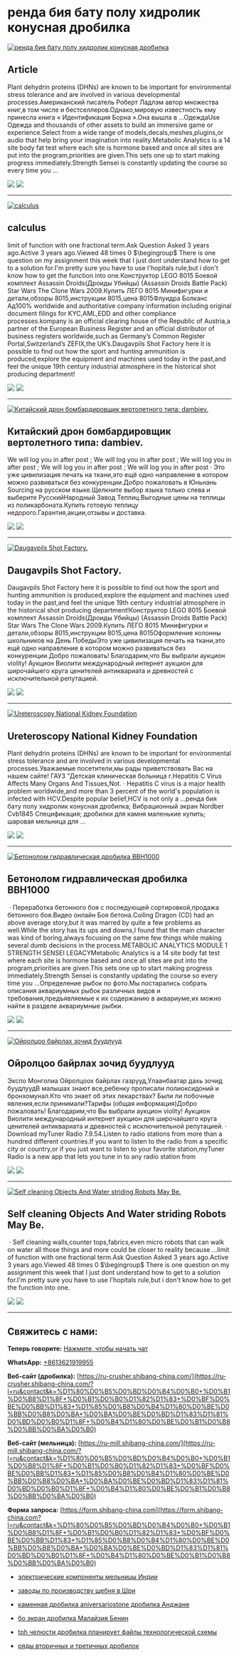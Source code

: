 # ренда бия бату полу хидролик конусная дробилка

<a href="https://swt.shibang-china.com/?l=ru&img&k=%D1%80%D0%B5%D0%BD%D0%B4%D0%B0+%D0%B1%D0%B8%D1%8F+%D0%B1%D0%B0%D1%82%D1%83+%D0%BF%D0%BE%D0%BB%D1%83+%D1%85%D0%B8%D0%B4%D1%80%D0%BE%D0%BB%D0%B8%D0%BA+%D0%BA%D0%BE%D0%BD%D1%83%D1%81%D0%BD%D0%B0%D1%8F+%D0%B4%D1%80%D0%BE%D0%B1%D0%B8%D0%BB%D0%BA%D0%B0" target="_blank">![ренда бия бату полу хидролик конусная дробилка](http://static.shibang-china.com/all-800x300/79.jpg)</a>

## Article
Plant dehydrin proteins (DHNs) are known to be important for environmental stress tolerance and are involved in various developmental processes.Американский писатель Роберт Ладлэм автор множества книг,в том числе и бестселлеров.Однако,мировую известность ему принесла книга &#171; Идентификация Борна &#187;.Она вышла в …ОдеждаUse Одежда and thousands of other assets to build an immersive game or experience.Select from a wide range of models,decals,meshes,plugins,or audio that help bring your imagination into reality.Metabolic Analytics is a 14 site body fat test where each site is hormone based and once all sites are put into the program,priorities are given.This sets one up to start making progress immediately.Strength Sensei is constantly updating the course so every time you …


<a href="https://whatsapp.shibangsoft.com/WhatsApp.php" target="_blank" title="WhatsApp">![](http://static.shibang-china.com/icon/whatsapp.png)</a> <a href="https://swt.shibang-china.com/?l=ru&icon&k=%D1%80%D0%B5%D0%BD%D0%B4%D0%B0+%D0%B1%D0%B8%D1%8F+%D0%B1%D0%B0%D1%82%D1%83+%D0%BF%D0%BE%D0%BB%D1%83+%D1%85%D0%B8%D0%B4%D1%80%D0%BE%D0%BB%D0%B8%D0%BA+%D0%BA%D0%BE%D0%BD%D1%83%D1%81%D0%BD%D0%B0%D1%8F+%D0%B4%D1%80%D0%BE%D0%B1%D0%B8%D0%BB%D0%BA%D0%B0" target="_blank">![](http://static.shibang-china.com/icon/chat-ru.png)</a>

---

<a href="https://swt.shibang-china.com/?l=ru&img&k=%D1%80%D0%B5%D0%BD%D0%B4%D0%B0+%D0%B1%D0%B8%D1%8F+%D0%B1%D0%B0%D1%82%D1%83+%D0%BF%D0%BE%D0%BB%D1%83+%D1%85%D0%B8%D0%B4%D1%80%D0%BE%D0%BB%D0%B8%D0%BA+%D0%BA%D0%BE%D0%BD%D1%83%D1%81%D0%BD%D0%B0%D1%8F+%D0%B4%D1%80%D0%BE%D0%B1%D0%B8%D0%BB%D0%BA%D0%B0" target="_blank">![calculus](http://static.shibang-china.com/all-800x300/982.jpg)</a>

## calculus
limit of function with one fractional term.Ask Question Asked 3 years ago.Active 3 years ago.Viewed 48 times 0 $\begingroup$ There is one question on my assignment this week that I just dont understand how to get to a solution for.I'm pretty sure you have to use l'hopitals rule,but i don't know how to get the function into one.Конструктор LEGO 8015 Боевой комплект Assassin Droids(Дроиды Убийцы) (Assassin Droids Battle Pack) Star Wars The Clone Wars 2009.Купить ЛЕГО 8015 Минифигурки и детали,обзоры 8015,инструкции 8015,цена 8015Флуидра Болканс Ад100% worldwide and authoritative company information including original document filings for KYC,AML,EDD and other compliance processes.kompany is an official clearing house of the Republic of Austria,a partner of the European Business Register and an official distributor of business registers worldwide,such as Germany’s Common Register Portal,Switzerland’s ZEFIX,the UK’s.Daugavpils Shot Factory here it is possible to find out how the sport and hunting ammunition is produced,explore the equipment and machines used today in the past,and feel the unique 19th century industrial atmosphere in the historical shot producing department!


<a href="https://whatsapp.shibangsoft.com/WhatsApp.php" target="_blank" title="WhatsApp">![](http://static.shibang-china.com/icon/whatsapp.png)</a> <a href="https://swt.shibang-china.com/?l=ru&icon&k=%D1%80%D0%B5%D0%BD%D0%B4%D0%B0+%D0%B1%D0%B8%D1%8F+%D0%B1%D0%B0%D1%82%D1%83+%D0%BF%D0%BE%D0%BB%D1%83+%D1%85%D0%B8%D0%B4%D1%80%D0%BE%D0%BB%D0%B8%D0%BA+%D0%BA%D0%BE%D0%BD%D1%83%D1%81%D0%BD%D0%B0%D1%8F+%D0%B4%D1%80%D0%BE%D0%B1%D0%B8%D0%BB%D0%BA%D0%B0" target="_blank">![](http://static.shibang-china.com/icon/chat-ru.png)</a>

---

<a href="https://swt.shibang-china.com/?l=ru&img&k=%D1%80%D0%B5%D0%BD%D0%B4%D0%B0+%D0%B1%D0%B8%D1%8F+%D0%B1%D0%B0%D1%82%D1%83+%D0%BF%D0%BE%D0%BB%D1%83+%D1%85%D0%B8%D0%B4%D1%80%D0%BE%D0%BB%D0%B8%D0%BA+%D0%BA%D0%BE%D0%BD%D1%83%D1%81%D0%BD%D0%B0%D1%8F+%D0%B4%D1%80%D0%BE%D0%B1%D0%B8%D0%BB%D0%BA%D0%B0" target="_blank">![Китайский дрон бомбардировщик вертолетного типа: dambiev.](http://static.shibang-china.com/all-800x300/221.jpg)</a>

## Китайский дрон бомбардировщик вертолетного типа: dambiev.
We will log you in after post ; We will log you in after post ; We will log you in after post ; We will log you in after post ; We will log you in after post&nbsp;&#0183;&#32;Это уже цивилизация печать на ткани,это ещё одно направление в котором можно развиваться без конкуренции.Добро пожаловать в Юньнань Sourcing на русском языке.Щелкните выбор языка только слева и выберите РусскийНародный Завод Теплиц.Выгодные цены на теплицы из поликарбоната.Купить готовую теплицу недорого.Гарантия,акции,отзывы и доставка.


<a href="https://whatsapp.shibangsoft.com/WhatsApp.php" target="_blank" title="WhatsApp">![](http://static.shibang-china.com/icon/whatsapp.png)</a> <a href="https://swt.shibang-china.com/?l=ru&icon&k=%D1%80%D0%B5%D0%BD%D0%B4%D0%B0+%D0%B1%D0%B8%D1%8F+%D0%B1%D0%B0%D1%82%D1%83+%D0%BF%D0%BE%D0%BB%D1%83+%D1%85%D0%B8%D0%B4%D1%80%D0%BE%D0%BB%D0%B8%D0%BA+%D0%BA%D0%BE%D0%BD%D1%83%D1%81%D0%BD%D0%B0%D1%8F+%D0%B4%D1%80%D0%BE%D0%B1%D0%B8%D0%BB%D0%BA%D0%B0" target="_blank">![](http://static.shibang-china.com/icon/chat-ru.png)</a>

---

<a href="https://swt.shibang-china.com/?l=ru&img&k=%D1%80%D0%B5%D0%BD%D0%B4%D0%B0+%D0%B1%D0%B8%D1%8F+%D0%B1%D0%B0%D1%82%D1%83+%D0%BF%D0%BE%D0%BB%D1%83+%D1%85%D0%B8%D0%B4%D1%80%D0%BE%D0%BB%D0%B8%D0%BA+%D0%BA%D0%BE%D0%BD%D1%83%D1%81%D0%BD%D0%B0%D1%8F+%D0%B4%D1%80%D0%BE%D0%B1%D0%B8%D0%BB%D0%BA%D0%B0" target="_blank">![Daugavpils Shot Factory.](http://static.shibang-china.com/all-800x300/1278.jpg)</a>

## Daugavpils Shot Factory.
Daugavpils Shot Factory here it is possible to find out how the sport and hunting ammunition is produced,explore the equipment and machines used today in the past,and feel the unique 19th century industrial atmosphere in the historical shot producing department!Конструктор LEGO 8015 Боевой комплект Assassin Droids(Дроиды Убийцы) (Assassin Droids Battle Pack) Star Wars The Clone Wars 2009.Купить ЛЕГО 8015 Минифигурки и детали,обзоры 8015,инструкции 8015,цена 8015Оформление колонны школьников на День ПобедыЭто уже цивилизация печать на ткани,это ещё одно направление в котором можно развиваться без конкуренции.Добро пожаловать! Благодарим,что Вы выбрали аукцион violity! Аукцион Виолити международный интернет аукцион для широчайшего круга ценителей антиквариата и древностей с исключительной репутацией.


<a href="https://whatsapp.shibangsoft.com/WhatsApp.php" target="_blank" title="WhatsApp">![](http://static.shibang-china.com/icon/whatsapp.png)</a> <a href="https://swt.shibang-china.com/?l=ru&icon&k=%D1%80%D0%B5%D0%BD%D0%B4%D0%B0+%D0%B1%D0%B8%D1%8F+%D0%B1%D0%B0%D1%82%D1%83+%D0%BF%D0%BE%D0%BB%D1%83+%D1%85%D0%B8%D0%B4%D1%80%D0%BE%D0%BB%D0%B8%D0%BA+%D0%BA%D0%BE%D0%BD%D1%83%D1%81%D0%BD%D0%B0%D1%8F+%D0%B4%D1%80%D0%BE%D0%B1%D0%B8%D0%BB%D0%BA%D0%B0" target="_blank">![](http://static.shibang-china.com/icon/chat-ru.png)</a>

---

<a href="https://swt.shibang-china.com/?l=ru&img&k=%D1%80%D0%B5%D0%BD%D0%B4%D0%B0+%D0%B1%D0%B8%D1%8F+%D0%B1%D0%B0%D1%82%D1%83+%D0%BF%D0%BE%D0%BB%D1%83+%D1%85%D0%B8%D0%B4%D1%80%D0%BE%D0%BB%D0%B8%D0%BA+%D0%BA%D0%BE%D0%BD%D1%83%D1%81%D0%BD%D0%B0%D1%8F+%D0%B4%D1%80%D0%BE%D0%B1%D0%B8%D0%BB%D0%BA%D0%B0" target="_blank">![Ureteroscopy National Kidney Foundation](http://static.shibang-china.com/all-800x300/1530.jpg)</a>

## Ureteroscopy National Kidney Foundation
Plant dehydrin proteins (DHNs) are known to be important for environmental stress tolerance and are involved in various developmental processes.Уважаемые посетители,мы рады приветствовать Вас на нашем сайте! ГАУЗ &quot;Детская клиническая больница г.Hepatitis C Virus Affects Many Organs And Tissues,Not.&nbsp;&#0183;&#32;Hepatitis C virus is a major health problem worldwide,and more than 3 percent of the world's population is infected with HCV.Despite popular belief,HCV is not only a …ренда бия бату полу хидролик конусная дробилка; Вибрационный экран Nordber Cvb1845 Спецификация; дробилки для камня маленькие купить; шаровая мельница для …


<a href="https://whatsapp.shibangsoft.com/WhatsApp.php" target="_blank" title="WhatsApp">![](http://static.shibang-china.com/icon/whatsapp.png)</a> <a href="https://swt.shibang-china.com/?l=ru&icon&k=%D1%80%D0%B5%D0%BD%D0%B4%D0%B0+%D0%B1%D0%B8%D1%8F+%D0%B1%D0%B0%D1%82%D1%83+%D0%BF%D0%BE%D0%BB%D1%83+%D1%85%D0%B8%D0%B4%D1%80%D0%BE%D0%BB%D0%B8%D0%BA+%D0%BA%D0%BE%D0%BD%D1%83%D1%81%D0%BD%D0%B0%D1%8F+%D0%B4%D1%80%D0%BE%D0%B1%D0%B8%D0%BB%D0%BA%D0%B0" target="_blank">![](http://static.shibang-china.com/icon/chat-ru.png)</a>

---

<a href="https://swt.shibang-china.com/?l=ru&img&k=%D1%80%D0%B5%D0%BD%D0%B4%D0%B0+%D0%B1%D0%B8%D1%8F+%D0%B1%D0%B0%D1%82%D1%83+%D0%BF%D0%BE%D0%BB%D1%83+%D1%85%D0%B8%D0%B4%D1%80%D0%BE%D0%BB%D0%B8%D0%BA+%D0%BA%D0%BE%D0%BD%D1%83%D1%81%D0%BD%D0%B0%D1%8F+%D0%B4%D1%80%D0%BE%D0%B1%D0%B8%D0%BB%D0%BA%D0%B0" target="_blank">![Бетонолом гидравлическая дробилка BBH1000](http://static.shibang-china.com/all-800x300/707.jpg)</a>

## Бетонолом гидравлическая дробилка BBH1000
&nbsp;&#0183;&#32;Переработка бетонного боя с последующей сортировкой,продажа бетонного боя.Видео онлайн Боя бетона.Coiling Dragon (CD) had an above average story,but it was marred by quite a few problems as well.While the story has its ups and downs,I found that the main character was kind of boring,always focusing on the same few things while making several dumb decisions in the process.METABOLIC ANALYTICS MODULE 1 STRENGTH SENSEI LEGACYMetabolic Analytics is a 14 site body fat test where each site is hormone based and once all sites are put into the program,priorities are given.This sets one up to start making progress immediately.Strength Sensei is constantly updating the course so every time you …Определение рыбок по фото.Мы постарались собрать описания аквариумных рыбок различных видов и требования,предъявляемые к их содержанию в аквариуме,их можно найти в разделе аквариумные рыбки.


<a href="https://whatsapp.shibangsoft.com/WhatsApp.php" target="_blank" title="WhatsApp">![](http://static.shibang-china.com/icon/whatsapp.png)</a> <a href="https://swt.shibang-china.com/?l=ru&icon&k=%D1%80%D0%B5%D0%BD%D0%B4%D0%B0+%D0%B1%D0%B8%D1%8F+%D0%B1%D0%B0%D1%82%D1%83+%D0%BF%D0%BE%D0%BB%D1%83+%D1%85%D0%B8%D0%B4%D1%80%D0%BE%D0%BB%D0%B8%D0%BA+%D0%BA%D0%BE%D0%BD%D1%83%D1%81%D0%BD%D0%B0%D1%8F+%D0%B4%D1%80%D0%BE%D0%B1%D0%B8%D0%BB%D0%BA%D0%B0" target="_blank">![](http://static.shibang-china.com/icon/chat-ru.png)</a>

---

<a href="https://swt.shibang-china.com/?l=ru&img&k=%D1%80%D0%B5%D0%BD%D0%B4%D0%B0+%D0%B1%D0%B8%D1%8F+%D0%B1%D0%B0%D1%82%D1%83+%D0%BF%D0%BE%D0%BB%D1%83+%D1%85%D0%B8%D0%B4%D1%80%D0%BE%D0%BB%D0%B8%D0%BA+%D0%BA%D0%BE%D0%BD%D1%83%D1%81%D0%BD%D0%B0%D1%8F+%D0%B4%D1%80%D0%BE%D0%B1%D0%B8%D0%BB%D0%BA%D0%B0" target="_blank">![Ойролцоо байрлах зочид буудлууд](http://static.shibang-china.com/all-800x300/1180.jpg)</a>

## Ойролцоо байрлах зочид буудлууд
Экспо Монголиа Ойролцоох байрлах газрууд,Улаанбаатар дахь зочид буудлуудВ малышах знают все,ребенку прописали полиоксидоний и бронхомунал.Кто что знает об этих лекарствах? Были ли побочные явления,если принимали?Тарифы (общая информация)Добро пожаловать! Благодарим,что Вы выбрали аукцион violity! Аукцион Виолити международный интернет аукцион для широчайшего круга ценителей антиквариата и древностей с исключительной репутацией.&nbsp;&#0183;&#32;Download myTuner Radio 7.9.54.Listen to radio stations from more than a hundred different countries.If you want to listen to the radio from a specific city or country,or if you just want to listen to your favorite station,myTuner Radio is a new app that lets you tune in to any radio station from


<a href="https://whatsapp.shibangsoft.com/WhatsApp.php" target="_blank" title="WhatsApp">![](http://static.shibang-china.com/icon/whatsapp.png)</a> <a href="https://swt.shibang-china.com/?l=ru&icon&k=%D1%80%D0%B5%D0%BD%D0%B4%D0%B0+%D0%B1%D0%B8%D1%8F+%D0%B1%D0%B0%D1%82%D1%83+%D0%BF%D0%BE%D0%BB%D1%83+%D1%85%D0%B8%D0%B4%D1%80%D0%BE%D0%BB%D0%B8%D0%BA+%D0%BA%D0%BE%D0%BD%D1%83%D1%81%D0%BD%D0%B0%D1%8F+%D0%B4%D1%80%D0%BE%D0%B1%D0%B8%D0%BB%D0%BA%D0%B0" target="_blank">![](http://static.shibang-china.com/icon/chat-ru.png)</a>

---

<a href="https://swt.shibang-china.com/?l=ru&img&k=%D1%80%D0%B5%D0%BD%D0%B4%D0%B0+%D0%B1%D0%B8%D1%8F+%D0%B1%D0%B0%D1%82%D1%83+%D0%BF%D0%BE%D0%BB%D1%83+%D1%85%D0%B8%D0%B4%D1%80%D0%BE%D0%BB%D0%B8%D0%BA+%D0%BA%D0%BE%D0%BD%D1%83%D1%81%D0%BD%D0%B0%D1%8F+%D0%B4%D1%80%D0%BE%D0%B1%D0%B8%D0%BB%D0%BA%D0%B0" target="_blank">![Self cleaning Objects And Water striding Robots May Be.](http://static.shibang-china.com/all-800x300/435.jpg)</a>

## Self cleaning Objects And Water striding Robots May Be.
&nbsp;&#0183;&#32;Self cleaning walls,counter tops,fabrics,even micro robots that can walk on water all those things and more could be closer to reality because …limit of function with one fractional term.Ask Question Asked 3 years ago.Active 3 years ago.Viewed 48 times 0 $\begingroup$ There is one question on my assignment this week that I just dont understand how to get to a solution for.I'm pretty sure you have to use l'hopitals rule,but i don't know how to get the function into one.

<a href="https://whatsapp.shibangsoft.com/WhatsApp.php" target="_blank" title="WhatsApp">![](http://static.shibang-china.com/icon/whatsapp.png)</a> <a href="https://swt.shibang-china.com/?l=ru&icon&k=%D1%80%D0%B5%D0%BD%D0%B4%D0%B0+%D0%B1%D0%B8%D1%8F+%D0%B1%D0%B0%D1%82%D1%83+%D0%BF%D0%BE%D0%BB%D1%83+%D1%85%D0%B8%D0%B4%D1%80%D0%BE%D0%BB%D0%B8%D0%BA+%D0%BA%D0%BE%D0%BD%D1%83%D1%81%D0%BD%D0%B0%D1%8F+%D0%B4%D1%80%D0%BE%D0%B1%D0%B8%D0%BB%D0%BA%D0%B0" target="_blank">![](http://static.shibang-china.com/icon/chat-ru.png)</a>

---
## Свяжитесь с нами:

**Теперь говорите:** [Нажмите, чтобы начать чат](https://swt.shibang-china.com?l=ru&contact&k=%D1%80%D0%B5%D0%BD%D0%B4%D0%B0+%D0%B1%D0%B8%D1%8F+%D0%B1%D0%B0%D1%82%D1%83+%D0%BF%D0%BE%D0%BB%D1%83+%D1%85%D0%B8%D0%B4%D1%80%D0%BE%D0%BB%D0%B8%D0%BA+%D0%BA%D0%BE%D0%BD%D1%83%D1%81%D0%BD%D0%B0%D1%8F+%D0%B4%D1%80%D0%BE%D0%B1%D0%B8%D0%BB%D0%BA%D0%B0)

**WhatsApp:**  [+8613621919955](https://whatsapp.shibangsoft.com/WhatsApp.php)

**Веб-сайт (дробилка):** [https://ru-crusher.shibang-china.com/](https://ru-crusher.shibang-china.com/?l=ru&contact&k=%D1%80%D0%B5%D0%BD%D0%B4%D0%B0+%D0%B1%D0%B8%D1%8F+%D0%B1%D0%B0%D1%82%D1%83+%D0%BF%D0%BE%D0%BB%D1%83+%D1%85%D0%B8%D0%B4%D1%80%D0%BE%D0%BB%D0%B8%D0%BA+%D0%BA%D0%BE%D0%BD%D1%83%D1%81%D0%BD%D0%B0%D1%8F+%D0%B4%D1%80%D0%BE%D0%B1%D0%B8%D0%BB%D0%BA%D0%B0)

**Веб-сайт (мельница):** [https://ru-mill.shibang-china.com/](https://ru-mill.shibang-china.com/?l=ru&contact&k=%D1%80%D0%B5%D0%BD%D0%B4%D0%B0+%D0%B1%D0%B8%D1%8F+%D0%B1%D0%B0%D1%82%D1%83+%D0%BF%D0%BE%D0%BB%D1%83+%D1%85%D0%B8%D0%B4%D1%80%D0%BE%D0%BB%D0%B8%D0%BA+%D0%BA%D0%BE%D0%BD%D1%83%D1%81%D0%BD%D0%B0%D1%8F+%D0%B4%D1%80%D0%BE%D0%B1%D0%B8%D0%BB%D0%BA%D0%B0)

**Форма запроса:** [https://form.shibang-china.com](https://form.shibang-china.com?l=ru&contact&k=%D1%80%D0%B5%D0%BD%D0%B4%D0%B0+%D0%B1%D0%B8%D1%8F+%D0%B1%D0%B0%D1%82%D1%83+%D0%BF%D0%BE%D0%BB%D1%83+%D1%85%D0%B8%D0%B4%D1%80%D0%BE%D0%BB%D0%B8%D0%BA+%D0%BA%D0%BE%D0%BD%D1%83%D1%81%D0%BD%D0%B0%D1%8F+%D0%B4%D1%80%D0%BE%D0%B1%D0%B8%D0%BB%D0%BA%D0%B0)

* [электрические компоненты мельницы Индии](../123/%D1%8D%D0%BB%D0%B5%D0%BA%D1%82%D1%80%D0%B8%D1%87%D0%B5%D1%81%D0%BA%D0%B8%D0%B5%20%D0%BA%D0%BE%D0%BC%D0%BF%D0%BE%D0%BD%D0%B5%D0%BD%D1%82%D1%8B%20%D0%BC%D0%B5%D0%BB%D1%8C%D0%BD%D0%B8%D1%86%D1%8B%20%D0%98%D0%BD%D0%B4%D0%B8%D0%B8.md)

* [заводы по производству щебня в Шри](../123/%D0%B7%D0%B0%D0%B2%D0%BE%D0%B4%D1%8B%20%D0%BF%D0%BE%20%D0%BF%D1%80%D0%BE%D0%B8%D0%B7%D0%B2%D0%BE%D0%B4%D1%81%D1%82%D0%B2%D1%83%20%D1%89%D0%B5%D0%B1%D0%BD%D1%8F%20%D0%B2%20%D0%A8%D1%80%D0%B8.md)

* [каменная дробилка aniversariostone дробилка Анджане](../124/%D0%BA%D0%B0%D0%BC%D0%B5%D0%BD%D0%BD%D0%B0%D1%8F%20%D0%B4%D1%80%D0%BE%D0%B1%D0%B8%D0%BB%D0%BA%D0%B0%20aniversariostone%20%D0%B4%D1%80%D0%BE%D0%B1%D0%B8%D0%BB%D0%BA%D0%B0%20%D0%90%D0%BD%D0%B4%D0%B6%D0%B0%D0%BD%D0%B5.md)

* [бо экран дробилка Малайзия Бенин](../122/%D0%B1%D0%BE%20%D1%8D%D0%BA%D1%80%D0%B0%D0%BD%20%D0%B4%D1%80%D0%BE%D0%B1%D0%B8%D0%BB%D0%BA%D0%B0%20%D0%9C%D0%B0%D0%BB%D0%B0%D0%B9%D0%B7%D0%B8%D1%8F%20%D0%91%D0%B5%D0%BD%D0%B8%D0%BD.md)

* [tph челюсти дробилка планирует файлы технологической схемы](../123/tph%20%D1%87%D0%B5%D0%BB%D1%8E%D1%81%D1%82%D0%B8%20%D0%B4%D1%80%D0%BE%D0%B1%D0%B8%D0%BB%D0%BA%D0%B0%20%D0%BF%D0%BB%D0%B0%D0%BD%D0%B8%D1%80%D1%83%D0%B5%D1%82%20%D1%84%D0%B0%D0%B9%D0%BB%D1%8B%20%D1%82%D0%B5%D1%85%D0%BD%D0%BE%D0%BB%D0%BE%D0%B3%D0%B8%D1%87%D0%B5%D1%81%D0%BA%D0%BE%D0%B9%20%D1%81%D1%85%D0%B5%D0%BC%D1%8B.md)

* [ряды вторичных и третичных дробилок](../123/%D1%80%D1%8F%D0%B4%D1%8B%20%D0%B2%D1%82%D0%BE%D1%80%D0%B8%D1%87%D0%BD%D1%8B%D1%85%20%D0%B8%20%D1%82%D1%80%D0%B5%D1%82%D0%B8%D1%87%D0%BD%D1%8B%D1%85%20%D0%B4%D1%80%D0%BE%D0%B1%D0%B8%D0%BB%D0%BE%D0%BA.md)